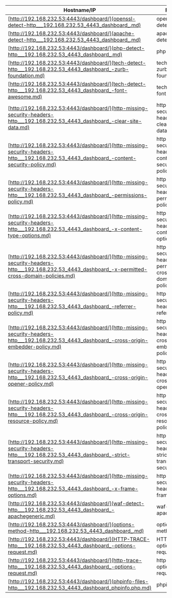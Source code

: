 | Hostname/IP | Finding | Severity |
| --- | --- | --- |
| [http://192.168.232.53:4443/dashboard/](openssl-detect-http___192.168.232.53_4443_dashboard_.md) | openssl-detect  | info |
| [http://192.168.232.53:4443/dashboard/](apache-detect-http___192.168.232.53_4443_dashboard_.md) | apache-detect  | info |
| [http://192.168.232.53:4443/dashboard/](php-detect-http___192.168.232.53_4443_dashboard_.md) | php-detect  | info |
| [http://192.168.232.53:4443/dashboard/](tech-detect-http___192.168.232.53_4443_dashboard_-zurb-foundation.md) | tech-detect zurb-foundation | info |
| [http://192.168.232.53:4443/dashboard/](tech-detect-http___192.168.232.53_4443_dashboard_-font-awesome.md) | tech-detect font-awesome | info |
| [http://192.168.232.53:4443/dashboard/](http-missing-security-headers-http___192.168.232.53_4443_dashboard_-clear-site-data.md) | http-missing-security-headers clear-site-data | info |
| [http://192.168.232.53:4443/dashboard/](http-missing-security-headers-http___192.168.232.53_4443_dashboard_-content-security-policy.md) | http-missing-security-headers content-security-policy | info |
| [http://192.168.232.53:4443/dashboard/](http-missing-security-headers-http___192.168.232.53_4443_dashboard_-permissions-policy.md) | http-missing-security-headers permissions-policy | info |
| [http://192.168.232.53:4443/dashboard/](http-missing-security-headers-http___192.168.232.53_4443_dashboard_-x-content-type-options.md) | http-missing-security-headers x-content-type-options | info |
| [http://192.168.232.53:4443/dashboard/](http-missing-security-headers-http___192.168.232.53_4443_dashboard_-x-permitted-cross-domain-policies.md) | http-missing-security-headers x-permitted-cross-domain-policies | info |
| [http://192.168.232.53:4443/dashboard/](http-missing-security-headers-http___192.168.232.53_4443_dashboard_-referrer-policy.md) | http-missing-security-headers referrer-policy | info |
| [http://192.168.232.53:4443/dashboard/](http-missing-security-headers-http___192.168.232.53_4443_dashboard_-cross-origin-embedder-policy.md) | http-missing-security-headers cross-origin-embedder-policy | info |
| [http://192.168.232.53:4443/dashboard/](http-missing-security-headers-http___192.168.232.53_4443_dashboard_-cross-origin-opener-policy.md) | http-missing-security-headers cross-origin-opener-policy | info |
| [http://192.168.232.53:4443/dashboard/](http-missing-security-headers-http___192.168.232.53_4443_dashboard_-cross-origin-resource-policy.md) | http-missing-security-headers cross-origin-resource-policy | info |
| [http://192.168.232.53:4443/dashboard/](http-missing-security-headers-http___192.168.232.53_4443_dashboard_-strict-transport-security.md) | http-missing-security-headers strict-transport-security | info |
| [http://192.168.232.53:4443/dashboard/](http-missing-security-headers-http___192.168.232.53_4443_dashboard_-x-frame-options.md) | http-missing-security-headers x-frame-options | info |
| [http://192.168.232.53:4443/dashboard/](waf-detect-http___192.168.232.53_4443_dashboard_-apachegeneric.md) | waf-detect apachegeneric | info |
| [http://192.168.232.53:4443/dashboard/](options-method-http___192.168.232.53_4443_dashboard_.md) | options-method  | info |
| [http://192.168.232.53:4443/dashboard/](HTTP-TRACE-http___192.168.232.53_4443_dashboard_-options-request.md) | HTTP-TRACE options-request | info |
| [http://192.168.232.53:4443/dashboard/](http-trace-http___192.168.232.53_4443_dashboard_-options-request.md) | http-trace options-request | info |
| [http://192.168.232.53:4443/dashboard/](phpinfo-files-http___192.168.232.53_4443_dashboard_phpinfo.php.md) | phpinfo-files  | low |
